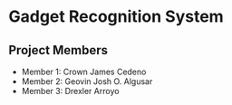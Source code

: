 # Gadget Recognition System

## Project Members
- Member 1: Crown James Cedeno
- Member 2: Geovin Josh O. Algusar
- Member 3: Drexler Arroyo
